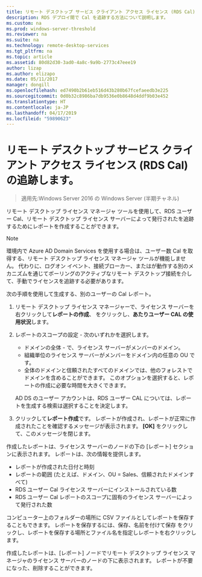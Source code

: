 ```yaml
---
title: リモート デスクトップ サービス クライアント アクセス ライセンス (RDS Cal) の追跡します。
description: RDS デプロイ間で Cal を追跡する方法について説明します。
ms.custom: na
ms.prod: windows-server-threshold
ms.reviewer: na
ms.suite: na
ms.technology: remote-desktop-services
ms.tgt_pltfrm: na
ms.topic: article
ms.assetid: 80d82d30-3ad0-4a8c-9a9b-2773c47eee19
author: lizap
ms.author: elizapo
ms.date: 05/11/2017
manager: dongill
ms.openlocfilehash: ed7490b2b61eb516d43b280b67fcefaeedb3e225
ms.sourcegitcommit: 0d0b32c8986ba7db9536e0b8648d4ddf9b03e452
ms.translationtype: HT
ms.contentlocale: ja-JP
ms.lasthandoff: 04/17/2019
ms.locfileid: "59890623"
---
```

# <a name="track-your-remote-desktop-services-client-access-licenses-rds-cals"></a>リモート デスクトップ サービス クライアント アクセス ライセンス (RDS Cal) の追跡します。

>適用先:Windows Server 2016 の Windows Server (半期チャネル)

リモート デスクトップ ライセンス マネージャ ツールを使用して、RDS ユーザー Cal、リモート デスクトップ ライセンス サーバーによって発行されたを追跡するためにレポートを作成することができます。

> [!NOTE]
>  環境内で Azure AD Domain Services を使用する場合は、ユーザー数 Cal を取得する、リモート デスクトップ ライセンス マネージャ ツールが機能しません。 代わりに、ログオン イベント、接続ブローカー、またはが動作する別のメカニズムを通じてポーリングのアクティブなリモート デスクトップ接続を介して、手動でライセンスを追跡する必要があります。 

次の手順を使用して生成する、別のユーザーの Cal レポート。

1. リモート デスクトップ ライセンス マネージャーで、ライセンス サーバーを右クリックして**レポートの作成**、 をクリックし、**あたりユーザー CAL の使用状況**します。
2. レポートのスコープの設定 - 次のいずれかを選択します。
   - ドメインの全体 - で、ライセンス サーバーがメンバーのドメイン。
   - 組織単位のライセンス サーバーがメンバーをドメイン内の任意の OU です。
   - 全体のドメインと信頼されたすべてのドメインでは、他のフォレストでドメインを含めることができます。 このオプションを選択すると、レポートの作成に必要な時間を大きくできます。

   AD DS のユーザー アカウントは、RDS ユーザー CAL については、レポートを生成する検索は選択することを決定します。
3. クリックして**レポート作成**です。 レポートが作成され、レポートが正常に作成されたことを確認するメッセージが表示されます。 **[OK]** をクリックして、このメッセージを閉じます。

作成したレポートは、ライセンス サーバーのノードの下の [レポート] セクションに表示されます。 レポートは、次の情報を提供します。

- レポートが作成された日付と時刻
- レポートの範囲 (たとえば、ドメイン、OU = Sales、信頼されたドメインすべて)
- RDS ユーザー Cal ライセンス サーバーにインストールされている数
- RDS ユーザー Cal レポートのスコープに固有のライセンス サーバーによって発行された数

コンピューター上のフォルダーの場所に CSV ファイルとしてレポートを保存することもできます。 レポートを保存するには、保存、名前を付けて保存 をクリックし、レポートを保存する場所とファイル名を指定しレポートを右クリックします。

作成したレポートは、[レポート] ノードでリモート デスクトップ ライセンス マネージャのライセンス サーバーのノードの下に表示されます。 レポートが不要になった、削除することができます。
